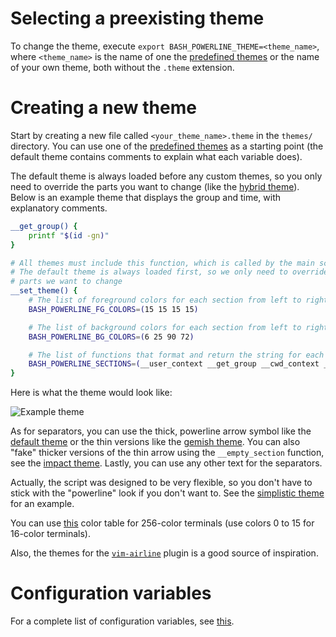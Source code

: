 # Selecting a preexisting theme

To change the theme, execute `export BASH_POWERLINE_THEME=<theme_name>`, where `<theme_name>` is the
name of one the [predefined themes](/THEMES.md) or the name of your own theme, both without the
`.theme` extension.

# Creating a new theme

Start by creating a new file called `<your_theme_name>.theme` in the `themes/` directory. You can
use one of the [predefined themes](/THEMES.md) as a starting point (the default theme contains
comments to explain what each variable does).

The default theme is always loaded before any custom themes, so you only need to override the parts
you want to change (like the [hybrid theme](/themes/hybrid.theme)). Below is an example theme that
displays the group and time, with explanatory comments.

```bash
__get_group() {
    printf "$(id -gn)"
}

# All themes must include this function, which is called by the main script
# The default theme is always loaded first, so we only need to override the
# parts we want to change
__set_theme() {
    # The list of foreground colors for each section from left to right
    BASH_POWERLINE_FG_COLORS=(15 15 15 15)

    # The list of background colors for each section from left to right
    BASH_POWERLINE_BG_COLORS=(6 25 90 72)

    # The list of functions that format and return the string for each section
    BASH_POWERLINE_SECTIONS=(__user_context __get_group __cwd_context __prompt_end)
}
```

Here is what the theme would look like:

![Example theme](/screenshots/example_theme.png)

As for separators, you can use the thick, powerline arrow symbol like the
[default theme](/themes/default.theme) or the thin versions like the [gemish
theme](/themes/gemish.theme).  You can also "fake" thicker versions of the thin
arrow using the `__empty_section` function, see the [impact
theme](/themes/impact.theme). Lastly, you can use any other text for the
separators.

Actually, the script was designed to be very flexible, so you don't have to
stick with the "powerline" look if you don't want to. See the [simplistic
theme](/themes/simplistic.theme) for an example.

You can use [this](http://www.calmar.ws/vim/256-xterm-24bit-rgb-color-chart.html) color table for
256-color terminals (use colors 0 to 15 for 16-color terminals).

Also, the themes for the [`vim-airline`](https://github.com/vim-airline/vim-airline/wiki/Screenshots)
plugin is a good source of inspiration.

# Configuration variables

For a complete list of configuration variables, see [this](/ENV_VARIABLES.md).
